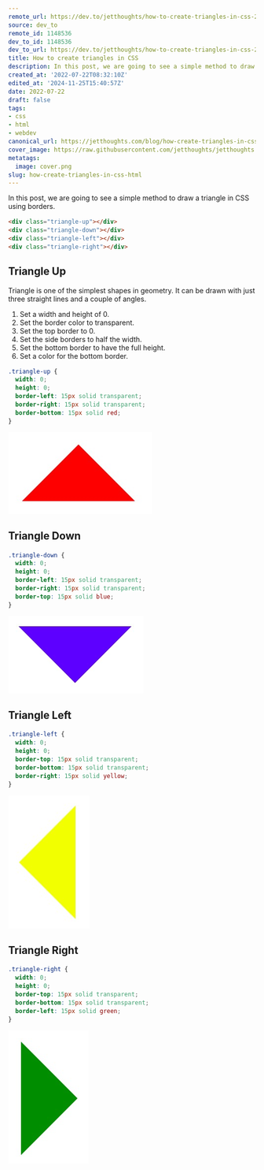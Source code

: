 ```yaml
---
remote_url: https://dev.to/jetthoughts/how-to-create-triangles-in-css-2a6k
source: dev_to
remote_id: 1148536
dev_to_id: 1148536
dev_to_url: https://dev.to/jetthoughts/how-to-create-triangles-in-css-2a6k
title: How to create triangles in CSS
description: In this post, we are going to see a simple method to draw a triangle in CSS using borders.    &lt;div...
created_at: '2022-07-22T08:32:10Z'
edited_at: '2024-11-25T15:40:57Z'
date: 2022-07-22
draft: false
tags:
- css
- html
- webdev
canonical_url: https://jetthoughts.com/blog/how-create-triangles-in-css-html/
cover_image: https://raw.githubusercontent.com/jetthoughts/jetthoughts.github.io/master/content/blog/how-create-triangles-in-css-html/cover.png
metatags:
  image: cover.png
slug: how-create-triangles-in-css-html
---
```

In this post, we are going to see a simple method to draw a triangle in CSS using borders.

```html
<div class="triangle-up"></div>
<div class="triangle-down"></div>
<div class="triangle-left"></div>
<div class="triangle-right"></div>
```

## Triangle Up

Triangle is one of the simplest shapes in geometry. It can be drawn with just three straight lines and a couple of angles.

1. Set a width and height of 0.
2. Set the border color to transparent.
3. Set the top border to 0.
4. Set the side borders to half the width.
5. Set the bottom border to have the full height.
6. Set a color for the bottom border.

```css
.triangle-up {
  width: 0; 
  height: 0; 
  border-left: 15px solid transparent;
  border-right: 15px solid transparent; 
  border-bottom: 15px solid red;
}
```

![Image description](file_0.png)

## Triangle Down

```css
.triangle-down {
  width: 0; 
  height: 0; 
  border-left: 15px solid transparent;
  border-right: 15px solid transparent;
  border-top: 15px solid blue;
}
```

![Image description](file_1.png)

## Triangle Left

```css
.triangle-left {
  width: 0; 
  height: 0; 
  border-top: 15px solid transparent;
  border-bottom: 15px solid transparent; 
  border-right: 15px solid yellow; 
}
```

![Image description](file_2.png)

## Triangle Right

```css
.triangle-right {
  width: 0; 
  height: 0; 
  border-top: 15px solid transparent;
  border-bottom: 15px solid transparent;
  border-left: 15px solid green;
}
```

![Image description](file_3.png)
